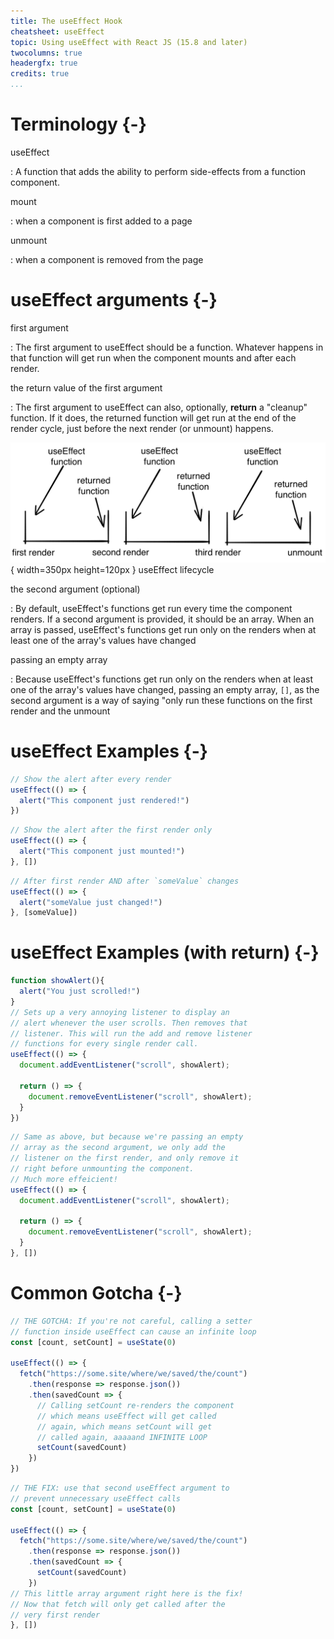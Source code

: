 ```yaml
---
title: The useEffect Hook
cheatsheet: useEffect
topic: Using useEffect with React JS (15.8 and later)
twocolumns: true
headergfx: true
credits: true
...
```


# Terminology {-}

useEffect

:   A function that adds the ability to perform side-effects from a function
component.

mount

:   when a component is first added to a page

unmount

:   when a component is removed from the page

# useEffect arguments {-}

first argument

:   The first argument to useEffect should be a 
function. Whatever happens in that function will get
run when the component mounts and 
after each render.

the return value of the first argument

:   The first argument to useEffect can also, optionally,
**return** a "cleanup" function. If it does, the returned
function will get run at the end of the render cycle,
just before the next render (or unmount) happens.

![useEffect lifecycle](./kickstart-frontend/images/useeffect_lifecycle.png){ width=350px height=120px }
useEffect lifecycle

the second argument (optional)

:   By default, useEffect's functions get run every time 
the component renders. If a
second argument is provided, it should be an array. When
an array is passed, useEffect's functions get run 
only on the renders when at least one of the array's
values have changed

passing an empty array

:   Because useEffect's functions get run only on the 
renders when at least one of the array's values have 
changed, passing an empty array, `[]`, as the second 
argument is a way of saying "only run these functions 
on the first render and the unmount


# useEffect Examples {-}

```javascript
// Show the alert after every render
useEffect(() => { 
  alert("This component just rendered!")
})
```

```javascript
// Show the alert after the first render only
useEffect(() => {
  alert("This component just mounted!")
}, [])
```

```javascript
// After first render AND after `someValue` changes
useEffect(() => {
  alert("someValue just changed!")
}, [someValue])
```

# useEffect Examples (with return) {-}

```javascript
function showAlert(){
  alert("You just scrolled!")
}
// Sets up a very annoying listener to display an 
// alert whenever the user scrolls. Then removes that 
// listener. This will run the add and remove listener
// functions for every single render call.
useEffect(() => {
  document.addEventListener("scroll", showAlert);

  return () => {
    document.removeEventListener("scroll", showAlert);
  }
})
```

```javascript
// Same as above, but because we're passing an empty 
// array as the second argument, we only add the 
// listener on the first render, and only remove it 
// right before unmounting the component. 
// Much more effeicient!
useEffect(() => {
  document.addEventListener("scroll", showAlert);

  return () => {
    document.removeEventListener("scroll", showAlert);
  }
}, [])
```

# Common Gotcha {-}

```javascript
// THE GOTCHA: If you're not careful, calling a setter 
// function inside useEffect can cause an infinite loop
const [count, setCount] = useState(0)

useEffect(() => {
  fetch("https://some.site/where/we/saved/the/count")
    .then(response => response.json())
    .then(savedCount => {
      // Calling setCount re-renders the component
      // which means useEffect will get called 
      // again, which means setCount will get 
      // called again, aaaaand INFINITE LOOP
      setCount(savedCount)
    })
})
```

```javascript
// THE FIX: use that second useEffect argument to 
// prevent unnecessary useEffect calls
const [count, setCount] = useState(0)

useEffect(() => {
  fetch("https://some.site/where/we/saved/the/count")
    .then(response => response.json())
    .then(savedCount => {
      setCount(savedCount)
    })
// This little array argument right here is the fix!
// Now that fetch will only get called after the 
// very first render
}, [])
```
